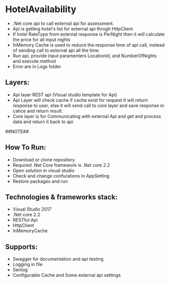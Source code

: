 # HotelAvailability
* .Net core api to call external api for assessment.
* Api is getting hotel's list for external api throgh HttpClient
* If hotel RateType from external response is PerNight then it will calculate the price for all input nights
* InMemory Cache is used to reduce the response time of api call, instead of sending call to external api all the time
* Run api, provide input paramenters LocationId, and NumberOfNights and execute method
* Error are in Logs folder

## Layers:
* Api layer REST api (Visual studio template for Api)
* Api Layer will check cache if cache exist for request it will return response to user, else it will send call to core layer and save response in cahce and return result.
* Core layer is for Communicating with external Api and get and process data and return it back to api

##NOTE##

## How To Run:
* Download or clone repository
* Required .Net Core framework is .Net core 2.2
* Open solution in visual studio
* Check and change confurations in AppSetting
* Restore packages and run

## Technologies & frameworks stack:
* Visual Studio 2017
* .Net core 2.2
* RESTful Api
* HttpClient
* InMemoryCache

## Supports:

* Swagger for documentation and api testing
* Logging in file
* Serilog
* Configurable Cache and Some external api settings 
